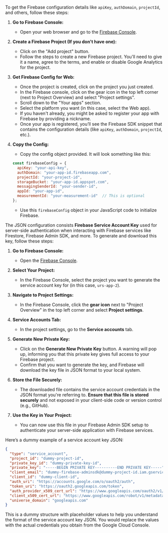 To get the Firebase configuration details like `apiKey`, `authDomain`, `projectId`, and others, follow these steps:

1. **Go to Firebase Console:**
   - Open your web browser and go to the [Firebase Console](https://console.firebase.google.com/).
   
2. **Create a Firebase Project (If you don't have one):**
   - Click on the "Add project" button.
   - Follow the steps to create a new Firebase project. You'll need to give it a name, agree to the terms, and enable or disable Google Analytics for the project.

3. **Get Firebase Config for Web:**
   - Once the project is created, click on the project you just created.
   - In the Firebase console, click on the gear icon in the top left corner (next to Project Overview) and select "Project settings".
   - Scroll down to the "Your apps" section.
   - Select the platform you want (in this case, select the Web app).
   - If you haven't already, you might be asked to register your app with Firebase by providing a nickname.
   - Once your app is registered, you’ll see the Firebase SDK snippet that contains the configuration details (like `apiKey`, `authDomain`, `projectId`, etc.).

4. **Copy the Config:**
   - Copy the config object provided. It will look something like this:
   ```javascript
   const firebaseConfig = {
     apiKey: "your-api-key",
     authDomain: "your-app-id.firebaseapp.com",
     projectId: "your-project-id",
     storageBucket: "your-app-id.appspot.com",
     messagingSenderId: "your-sender-id",
     appId: "your-app-id",
     measurementId: "your-measurement-id"  // This is optional
   };
   ```
   - Use this `firebaseConfig` object in your JavaScript code to initialize Firebase.


The JSON configuration consists **Firebase Service Account Key** used for server-side authentication when interacting with Firebase services like Firestore, Firebase Admin SDK, and more. To generate and download this key, follow these steps:

1. **Go to Firebase Console:**
   - Open the [Firebase Console](https://console.firebase.google.com/).

2. **Select Your Project:**
   - In the Firebase Console, select the project you want to generate the service account key for (in this case, `urs-app-2`).

3. **Navigate to Project Settings:**
   - In the Firebase Console, click the **gear icon** next to "Project Overview" in the top left corner and select **Project settings**.

4. **Service Accounts Tab:**
   - In the project settings, go to the **Service accounts** tab.

5. **Generate New Private Key:**
   - Click on the **Generate New Private Key** button. A warning will pop up, informing you that this private key gives full access to your Firebase project. 
   - Confirm that you want to generate the key, and Firebase will download the key file in JSON format to your local system.

6. **Store the File Securely:**
   - The downloaded file contains the service account credentials in the JSON format you're referring to. **Ensure that this file is stored securely** and not exposed in your client-side code or version control (e.g., GitHub).

7. **Use the Key in Your Project:**
   - You can now use this file in your Firebase Admin SDK setup to authenticate your server-side application with Firebase services.
  
Here’s a dummy example of a service account key JSON:

```json
{
  "type": "service_account",
  "project_id": "dummy-project-id",
  "private_key_id": "dummy-private-key-id",
  "private_key": "-----BEGIN PRIVATE KEY----------END PRIVATE KEY-----",
  "client_email": "dummy-firebase-adminsdk@dummy-project-id.iam.gserviceaccount.com",
  "client_id": "dummy-client-id",
  "auth_uri": "https://accounts.google.com/o/oauth2/auth",
  "token_uri": "https://oauth2.googleapis.com/token",
  "auth_provider_x509_cert_url": "https://www.googleapis.com/oauth2/v1/certs",
  "client_x509_cert_url": "https://www.googleapis.com/robot/v1/metadata/x509/dummy-firebase-adminsdk%40dummy-project-id.iam.gserviceaccount.com",
  "universe_domain": "googleapis.com"
}
```

This is a dummy structure with placeholder values to help you understand the format of the service account key JSON. You would replace the values with the actual credentials you obtain from the Google Cloud Console.
